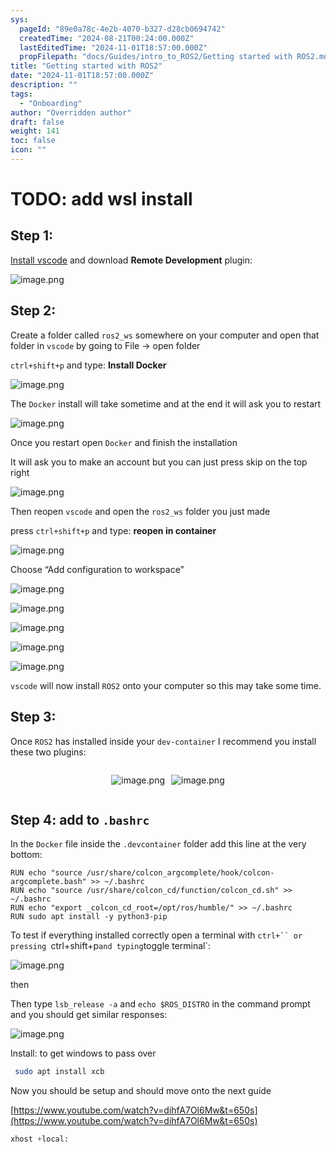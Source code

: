 ```yaml
---
sys:
  pageId: "89e0a78c-4e2b-4070-b327-d28cb0694742"
  createdTime: "2024-08-21T00:24:00.000Z"
  lastEditedTime: "2024-11-01T18:57:00.000Z"
  propFilepath: "docs/Guides/intro_to_ROS2/Getting started with ROS2.md"
title: "Getting started with ROS2"
date: "2024-11-01T18:57:00.000Z"
description: ""
tags:
  - "Onboarding"
author: "Overridden author"
draft: false
weight: 141
toc: false
icon: ""
---
```


# TODO: add wsl install

## Step 1:

[Install vscode](https://code.visualstudio.com/download) and download **Remote Development** plugin:

![image.png](https://prod-files-secure.s3.us-west-2.amazonaws.com/d518164a-d88e-44d1-a4ee-3adb3bd8bce0/efb52993-1881-4a40-b95e-6f020334f022/image.png?X-Amz-Algorithm=AWS4-HMAC-SHA256&X-Amz-Content-Sha256=UNSIGNED-PAYLOAD&X-Amz-Credential=ASIAZI2LB466ZMA6QVMR%2F20250207%2Fus-west-2%2Fs3%2Faws4_request&X-Amz-Date=20250207T090806Z&X-Amz-Expires=3600&X-Amz-Security-Token=IQoJb3JpZ2luX2VjEFgaCXVzLXdlc3QtMiJHMEUCIQC5jXFybqiffXpYtwlQs1%2FumspI6%2B0rciAQi%2BgKTbmWbgIgXiYr57%2BulHGOPfnezGC4q9lUHh1nvXcw2OHeXQZYGDcq%2FwMIcRAAGgw2Mzc0MjMxODM4MDUiDJXYKT8AGp0Y7vn4qircA3BC6XCnlKYXNKkBOKmN1f%2BCvNEzsGTBEeE%2Ftlb8aCxdGtXqY2TmSQbFiU9rHsPp77npo8nGnwxfi83vTYM6inwnW3CafEDxkDjJOBAH5MHz0D1f5Ax3mOmUJe%2BZpbMi2HZoazpt8G7NOTa91kj4i1QBRP7hJlDMIS6jbZUPUoYmrw%2F32fvEw2lfjsqmgvTxxcVaVkyra6adi%2BFpU6n3%2B3xPkGX9wBMqdBTs3iXLpxqPtmFzz5%2BciGuGZzCmVPdFHYfw3MNFFcZkFp7FBFB5eCjDYbp5oRknKZI1Sj5EIphjpUIemWoy0mE3ONMrVn8Aj3SW2Ej2JHfCH3KKtI%2B6UzxUTGzjbOaURcR887JH%2FAVrmTacjowUDq9%2BP0na2LIgzxvpLH%2BP%2Fg%2BouvDbop%2FFhIk4DdEPlYyuL2PytRSfQ%2FNJ6X%2BBWT3R0v5c6ZZDRwHec5iTuboLasVzYwP3HCPC2fhs2JultMO7LR91c6lv3b%2FsVUB5YwTEq9Lc6PA7KCX%2F5mho8ZM0KHgtyOXAq6laQ8ibsvfZqMfeWimpTuBuaO3OFxVYV66GKAcj0qmxGjvy96Y%2FclWqq7rYbh1gnGSeoS4lB4UUH3ps8ThHcGfFkbR1pw64%2FXcMxpa3zLZDMOz6lr0GOqUB5oX7PJncY89ZNDoJkqUFDC6bvN2zyZ4%2BQUzOXBZ%2FmckeDw1ktZ4ngtWtRHQx0si1w2B32ZOcXhPl51fbg0sed0NOOyKieB2owgWynrCBBHQs5hVH76Q8vLBnx%2FAe%2BdfP0zHqpeenwFCkpV36zOBZabHmX9D5GNg8KmGc%2FBOYRswZZ5IIdCC31FUiAYck0f8QiWMfRpU3rjGgoXnCfgGz0MwbnWJC&X-Amz-Signature=67e45ce7e688fd248477d97934dc74a27670aa6d451c61a1ea285dbccd8e7d7f&X-Amz-SignedHeaders=host&x-id=GetObject)

## Step 2:

Create a folder called `ros2_ws` somewhere on your computer and open that folder in `vscode` by going to File → open folder 

`ctrl+shift+p` and type: **Install Docker**

![image.png](https://prod-files-secure.s3.us-west-2.amazonaws.com/d518164a-d88e-44d1-a4ee-3adb3bd8bce0/2269dc0e-1cd5-47ff-bceb-c04ad9b2eab0/image.png?X-Amz-Algorithm=AWS4-HMAC-SHA256&X-Amz-Content-Sha256=UNSIGNED-PAYLOAD&X-Amz-Credential=ASIAZI2LB466ZMA6QVMR%2F20250207%2Fus-west-2%2Fs3%2Faws4_request&X-Amz-Date=20250207T090806Z&X-Amz-Expires=3600&X-Amz-Security-Token=IQoJb3JpZ2luX2VjEFgaCXVzLXdlc3QtMiJHMEUCIQC5jXFybqiffXpYtwlQs1%2FumspI6%2B0rciAQi%2BgKTbmWbgIgXiYr57%2BulHGOPfnezGC4q9lUHh1nvXcw2OHeXQZYGDcq%2FwMIcRAAGgw2Mzc0MjMxODM4MDUiDJXYKT8AGp0Y7vn4qircA3BC6XCnlKYXNKkBOKmN1f%2BCvNEzsGTBEeE%2Ftlb8aCxdGtXqY2TmSQbFiU9rHsPp77npo8nGnwxfi83vTYM6inwnW3CafEDxkDjJOBAH5MHz0D1f5Ax3mOmUJe%2BZpbMi2HZoazpt8G7NOTa91kj4i1QBRP7hJlDMIS6jbZUPUoYmrw%2F32fvEw2lfjsqmgvTxxcVaVkyra6adi%2BFpU6n3%2B3xPkGX9wBMqdBTs3iXLpxqPtmFzz5%2BciGuGZzCmVPdFHYfw3MNFFcZkFp7FBFB5eCjDYbp5oRknKZI1Sj5EIphjpUIemWoy0mE3ONMrVn8Aj3SW2Ej2JHfCH3KKtI%2B6UzxUTGzjbOaURcR887JH%2FAVrmTacjowUDq9%2BP0na2LIgzxvpLH%2BP%2Fg%2BouvDbop%2FFhIk4DdEPlYyuL2PytRSfQ%2FNJ6X%2BBWT3R0v5c6ZZDRwHec5iTuboLasVzYwP3HCPC2fhs2JultMO7LR91c6lv3b%2FsVUB5YwTEq9Lc6PA7KCX%2F5mho8ZM0KHgtyOXAq6laQ8ibsvfZqMfeWimpTuBuaO3OFxVYV66GKAcj0qmxGjvy96Y%2FclWqq7rYbh1gnGSeoS4lB4UUH3ps8ThHcGfFkbR1pw64%2FXcMxpa3zLZDMOz6lr0GOqUB5oX7PJncY89ZNDoJkqUFDC6bvN2zyZ4%2BQUzOXBZ%2FmckeDw1ktZ4ngtWtRHQx0si1w2B32ZOcXhPl51fbg0sed0NOOyKieB2owgWynrCBBHQs5hVH76Q8vLBnx%2FAe%2BdfP0zHqpeenwFCkpV36zOBZabHmX9D5GNg8KmGc%2FBOYRswZZ5IIdCC31FUiAYck0f8QiWMfRpU3rjGgoXnCfgGz0MwbnWJC&X-Amz-Signature=5e13c2c0393b6eeaedd378683d66135400cb56450b247dbf4370b7f501b12c33&X-Amz-SignedHeaders=host&x-id=GetObject)

The `Docker` install will take sometime and at the end it will ask you to restart

![image.png](https://prod-files-secure.s3.us-west-2.amazonaws.com/d518164a-d88e-44d1-a4ee-3adb3bd8bce0/ed233f78-be33-4b1f-b89c-9c346c0e961e/image.png?X-Amz-Algorithm=AWS4-HMAC-SHA256&X-Amz-Content-Sha256=UNSIGNED-PAYLOAD&X-Amz-Credential=ASIAZI2LB466ZMA6QVMR%2F20250207%2Fus-west-2%2Fs3%2Faws4_request&X-Amz-Date=20250207T090806Z&X-Amz-Expires=3600&X-Amz-Security-Token=IQoJb3JpZ2luX2VjEFgaCXVzLXdlc3QtMiJHMEUCIQC5jXFybqiffXpYtwlQs1%2FumspI6%2B0rciAQi%2BgKTbmWbgIgXiYr57%2BulHGOPfnezGC4q9lUHh1nvXcw2OHeXQZYGDcq%2FwMIcRAAGgw2Mzc0MjMxODM4MDUiDJXYKT8AGp0Y7vn4qircA3BC6XCnlKYXNKkBOKmN1f%2BCvNEzsGTBEeE%2Ftlb8aCxdGtXqY2TmSQbFiU9rHsPp77npo8nGnwxfi83vTYM6inwnW3CafEDxkDjJOBAH5MHz0D1f5Ax3mOmUJe%2BZpbMi2HZoazpt8G7NOTa91kj4i1QBRP7hJlDMIS6jbZUPUoYmrw%2F32fvEw2lfjsqmgvTxxcVaVkyra6adi%2BFpU6n3%2B3xPkGX9wBMqdBTs3iXLpxqPtmFzz5%2BciGuGZzCmVPdFHYfw3MNFFcZkFp7FBFB5eCjDYbp5oRknKZI1Sj5EIphjpUIemWoy0mE3ONMrVn8Aj3SW2Ej2JHfCH3KKtI%2B6UzxUTGzjbOaURcR887JH%2FAVrmTacjowUDq9%2BP0na2LIgzxvpLH%2BP%2Fg%2BouvDbop%2FFhIk4DdEPlYyuL2PytRSfQ%2FNJ6X%2BBWT3R0v5c6ZZDRwHec5iTuboLasVzYwP3HCPC2fhs2JultMO7LR91c6lv3b%2FsVUB5YwTEq9Lc6PA7KCX%2F5mho8ZM0KHgtyOXAq6laQ8ibsvfZqMfeWimpTuBuaO3OFxVYV66GKAcj0qmxGjvy96Y%2FclWqq7rYbh1gnGSeoS4lB4UUH3ps8ThHcGfFkbR1pw64%2FXcMxpa3zLZDMOz6lr0GOqUB5oX7PJncY89ZNDoJkqUFDC6bvN2zyZ4%2BQUzOXBZ%2FmckeDw1ktZ4ngtWtRHQx0si1w2B32ZOcXhPl51fbg0sed0NOOyKieB2owgWynrCBBHQs5hVH76Q8vLBnx%2FAe%2BdfP0zHqpeenwFCkpV36zOBZabHmX9D5GNg8KmGc%2FBOYRswZZ5IIdCC31FUiAYck0f8QiWMfRpU3rjGgoXnCfgGz0MwbnWJC&X-Amz-Signature=2f46becf1ecccf9baa8e04dc642cf69358401e55a0b3a13550cded7247208dbb&X-Amz-SignedHeaders=host&x-id=GetObject)

Once you restart open `Docker` and finish the installation

It will ask you to make an account but you can just press skip on the top right

![image.png](https://prod-files-secure.s3.us-west-2.amazonaws.com/d518164a-d88e-44d1-a4ee-3adb3bd8bce0/21010ad9-1659-4fd9-9f59-9932a09b2a3d/image.png?X-Amz-Algorithm=AWS4-HMAC-SHA256&X-Amz-Content-Sha256=UNSIGNED-PAYLOAD&X-Amz-Credential=ASIAZI2LB466ZMA6QVMR%2F20250207%2Fus-west-2%2Fs3%2Faws4_request&X-Amz-Date=20250207T090806Z&X-Amz-Expires=3600&X-Amz-Security-Token=IQoJb3JpZ2luX2VjEFgaCXVzLXdlc3QtMiJHMEUCIQC5jXFybqiffXpYtwlQs1%2FumspI6%2B0rciAQi%2BgKTbmWbgIgXiYr57%2BulHGOPfnezGC4q9lUHh1nvXcw2OHeXQZYGDcq%2FwMIcRAAGgw2Mzc0MjMxODM4MDUiDJXYKT8AGp0Y7vn4qircA3BC6XCnlKYXNKkBOKmN1f%2BCvNEzsGTBEeE%2Ftlb8aCxdGtXqY2TmSQbFiU9rHsPp77npo8nGnwxfi83vTYM6inwnW3CafEDxkDjJOBAH5MHz0D1f5Ax3mOmUJe%2BZpbMi2HZoazpt8G7NOTa91kj4i1QBRP7hJlDMIS6jbZUPUoYmrw%2F32fvEw2lfjsqmgvTxxcVaVkyra6adi%2BFpU6n3%2B3xPkGX9wBMqdBTs3iXLpxqPtmFzz5%2BciGuGZzCmVPdFHYfw3MNFFcZkFp7FBFB5eCjDYbp5oRknKZI1Sj5EIphjpUIemWoy0mE3ONMrVn8Aj3SW2Ej2JHfCH3KKtI%2B6UzxUTGzjbOaURcR887JH%2FAVrmTacjowUDq9%2BP0na2LIgzxvpLH%2BP%2Fg%2BouvDbop%2FFhIk4DdEPlYyuL2PytRSfQ%2FNJ6X%2BBWT3R0v5c6ZZDRwHec5iTuboLasVzYwP3HCPC2fhs2JultMO7LR91c6lv3b%2FsVUB5YwTEq9Lc6PA7KCX%2F5mho8ZM0KHgtyOXAq6laQ8ibsvfZqMfeWimpTuBuaO3OFxVYV66GKAcj0qmxGjvy96Y%2FclWqq7rYbh1gnGSeoS4lB4UUH3ps8ThHcGfFkbR1pw64%2FXcMxpa3zLZDMOz6lr0GOqUB5oX7PJncY89ZNDoJkqUFDC6bvN2zyZ4%2BQUzOXBZ%2FmckeDw1ktZ4ngtWtRHQx0si1w2B32ZOcXhPl51fbg0sed0NOOyKieB2owgWynrCBBHQs5hVH76Q8vLBnx%2FAe%2BdfP0zHqpeenwFCkpV36zOBZabHmX9D5GNg8KmGc%2FBOYRswZZ5IIdCC31FUiAYck0f8QiWMfRpU3rjGgoXnCfgGz0MwbnWJC&X-Amz-Signature=bdb66bf418214716f8213f440132f23a268013635a1fe4dba05712bf26da510e&X-Amz-SignedHeaders=host&x-id=GetObject)

Then reopen `vscode` and open the `ros2_ws` folder you just made

press `ctrl+shift+p` and type: **reopen in container**

![image.png](https://prod-files-secure.s3.us-west-2.amazonaws.com/d518164a-d88e-44d1-a4ee-3adb3bd8bce0/4e93b8c2-41ad-488c-8095-c74205196118/image.png?X-Amz-Algorithm=AWS4-HMAC-SHA256&X-Amz-Content-Sha256=UNSIGNED-PAYLOAD&X-Amz-Credential=ASIAZI2LB466ZMA6QVMR%2F20250207%2Fus-west-2%2Fs3%2Faws4_request&X-Amz-Date=20250207T090806Z&X-Amz-Expires=3600&X-Amz-Security-Token=IQoJb3JpZ2luX2VjEFgaCXVzLXdlc3QtMiJHMEUCIQC5jXFybqiffXpYtwlQs1%2FumspI6%2B0rciAQi%2BgKTbmWbgIgXiYr57%2BulHGOPfnezGC4q9lUHh1nvXcw2OHeXQZYGDcq%2FwMIcRAAGgw2Mzc0MjMxODM4MDUiDJXYKT8AGp0Y7vn4qircA3BC6XCnlKYXNKkBOKmN1f%2BCvNEzsGTBEeE%2Ftlb8aCxdGtXqY2TmSQbFiU9rHsPp77npo8nGnwxfi83vTYM6inwnW3CafEDxkDjJOBAH5MHz0D1f5Ax3mOmUJe%2BZpbMi2HZoazpt8G7NOTa91kj4i1QBRP7hJlDMIS6jbZUPUoYmrw%2F32fvEw2lfjsqmgvTxxcVaVkyra6adi%2BFpU6n3%2B3xPkGX9wBMqdBTs3iXLpxqPtmFzz5%2BciGuGZzCmVPdFHYfw3MNFFcZkFp7FBFB5eCjDYbp5oRknKZI1Sj5EIphjpUIemWoy0mE3ONMrVn8Aj3SW2Ej2JHfCH3KKtI%2B6UzxUTGzjbOaURcR887JH%2FAVrmTacjowUDq9%2BP0na2LIgzxvpLH%2BP%2Fg%2BouvDbop%2FFhIk4DdEPlYyuL2PytRSfQ%2FNJ6X%2BBWT3R0v5c6ZZDRwHec5iTuboLasVzYwP3HCPC2fhs2JultMO7LR91c6lv3b%2FsVUB5YwTEq9Lc6PA7KCX%2F5mho8ZM0KHgtyOXAq6laQ8ibsvfZqMfeWimpTuBuaO3OFxVYV66GKAcj0qmxGjvy96Y%2FclWqq7rYbh1gnGSeoS4lB4UUH3ps8ThHcGfFkbR1pw64%2FXcMxpa3zLZDMOz6lr0GOqUB5oX7PJncY89ZNDoJkqUFDC6bvN2zyZ4%2BQUzOXBZ%2FmckeDw1ktZ4ngtWtRHQx0si1w2B32ZOcXhPl51fbg0sed0NOOyKieB2owgWynrCBBHQs5hVH76Q8vLBnx%2FAe%2BdfP0zHqpeenwFCkpV36zOBZabHmX9D5GNg8KmGc%2FBOYRswZZ5IIdCC31FUiAYck0f8QiWMfRpU3rjGgoXnCfgGz0MwbnWJC&X-Amz-Signature=f0272504d34accec900a3dce3fdd1601a8bf2da2254263d6ea063d8f4e4424c4&X-Amz-SignedHeaders=host&x-id=GetObject)

Choose “Add configuration to workspace”

![image.png](https://prod-files-secure.s3.us-west-2.amazonaws.com/d518164a-d88e-44d1-a4ee-3adb3bd8bce0/9560b282-5060-4989-ba37-97e7b2c22476/image.png?X-Amz-Algorithm=AWS4-HMAC-SHA256&X-Amz-Content-Sha256=UNSIGNED-PAYLOAD&X-Amz-Credential=ASIAZI2LB466ZMA6QVMR%2F20250207%2Fus-west-2%2Fs3%2Faws4_request&X-Amz-Date=20250207T090806Z&X-Amz-Expires=3600&X-Amz-Security-Token=IQoJb3JpZ2luX2VjEFgaCXVzLXdlc3QtMiJHMEUCIQC5jXFybqiffXpYtwlQs1%2FumspI6%2B0rciAQi%2BgKTbmWbgIgXiYr57%2BulHGOPfnezGC4q9lUHh1nvXcw2OHeXQZYGDcq%2FwMIcRAAGgw2Mzc0MjMxODM4MDUiDJXYKT8AGp0Y7vn4qircA3BC6XCnlKYXNKkBOKmN1f%2BCvNEzsGTBEeE%2Ftlb8aCxdGtXqY2TmSQbFiU9rHsPp77npo8nGnwxfi83vTYM6inwnW3CafEDxkDjJOBAH5MHz0D1f5Ax3mOmUJe%2BZpbMi2HZoazpt8G7NOTa91kj4i1QBRP7hJlDMIS6jbZUPUoYmrw%2F32fvEw2lfjsqmgvTxxcVaVkyra6adi%2BFpU6n3%2B3xPkGX9wBMqdBTs3iXLpxqPtmFzz5%2BciGuGZzCmVPdFHYfw3MNFFcZkFp7FBFB5eCjDYbp5oRknKZI1Sj5EIphjpUIemWoy0mE3ONMrVn8Aj3SW2Ej2JHfCH3KKtI%2B6UzxUTGzjbOaURcR887JH%2FAVrmTacjowUDq9%2BP0na2LIgzxvpLH%2BP%2Fg%2BouvDbop%2FFhIk4DdEPlYyuL2PytRSfQ%2FNJ6X%2BBWT3R0v5c6ZZDRwHec5iTuboLasVzYwP3HCPC2fhs2JultMO7LR91c6lv3b%2FsVUB5YwTEq9Lc6PA7KCX%2F5mho8ZM0KHgtyOXAq6laQ8ibsvfZqMfeWimpTuBuaO3OFxVYV66GKAcj0qmxGjvy96Y%2FclWqq7rYbh1gnGSeoS4lB4UUH3ps8ThHcGfFkbR1pw64%2FXcMxpa3zLZDMOz6lr0GOqUB5oX7PJncY89ZNDoJkqUFDC6bvN2zyZ4%2BQUzOXBZ%2FmckeDw1ktZ4ngtWtRHQx0si1w2B32ZOcXhPl51fbg0sed0NOOyKieB2owgWynrCBBHQs5hVH76Q8vLBnx%2FAe%2BdfP0zHqpeenwFCkpV36zOBZabHmX9D5GNg8KmGc%2FBOYRswZZ5IIdCC31FUiAYck0f8QiWMfRpU3rjGgoXnCfgGz0MwbnWJC&X-Amz-Signature=c045337d0c638ff2c6fafa74151e36628614be8399e9fdafcf1dfa6692afb0fa&X-Amz-SignedHeaders=host&x-id=GetObject)

![image.png](https://prod-files-secure.s3.us-west-2.amazonaws.com/d518164a-d88e-44d1-a4ee-3adb3bd8bce0/2ee63f81-886b-48e8-a553-dc6e5eac99e4/image.png?X-Amz-Algorithm=AWS4-HMAC-SHA256&X-Amz-Content-Sha256=UNSIGNED-PAYLOAD&X-Amz-Credential=ASIAZI2LB466ZMA6QVMR%2F20250207%2Fus-west-2%2Fs3%2Faws4_request&X-Amz-Date=20250207T090806Z&X-Amz-Expires=3600&X-Amz-Security-Token=IQoJb3JpZ2luX2VjEFgaCXVzLXdlc3QtMiJHMEUCIQC5jXFybqiffXpYtwlQs1%2FumspI6%2B0rciAQi%2BgKTbmWbgIgXiYr57%2BulHGOPfnezGC4q9lUHh1nvXcw2OHeXQZYGDcq%2FwMIcRAAGgw2Mzc0MjMxODM4MDUiDJXYKT8AGp0Y7vn4qircA3BC6XCnlKYXNKkBOKmN1f%2BCvNEzsGTBEeE%2Ftlb8aCxdGtXqY2TmSQbFiU9rHsPp77npo8nGnwxfi83vTYM6inwnW3CafEDxkDjJOBAH5MHz0D1f5Ax3mOmUJe%2BZpbMi2HZoazpt8G7NOTa91kj4i1QBRP7hJlDMIS6jbZUPUoYmrw%2F32fvEw2lfjsqmgvTxxcVaVkyra6adi%2BFpU6n3%2B3xPkGX9wBMqdBTs3iXLpxqPtmFzz5%2BciGuGZzCmVPdFHYfw3MNFFcZkFp7FBFB5eCjDYbp5oRknKZI1Sj5EIphjpUIemWoy0mE3ONMrVn8Aj3SW2Ej2JHfCH3KKtI%2B6UzxUTGzjbOaURcR887JH%2FAVrmTacjowUDq9%2BP0na2LIgzxvpLH%2BP%2Fg%2BouvDbop%2FFhIk4DdEPlYyuL2PytRSfQ%2FNJ6X%2BBWT3R0v5c6ZZDRwHec5iTuboLasVzYwP3HCPC2fhs2JultMO7LR91c6lv3b%2FsVUB5YwTEq9Lc6PA7KCX%2F5mho8ZM0KHgtyOXAq6laQ8ibsvfZqMfeWimpTuBuaO3OFxVYV66GKAcj0qmxGjvy96Y%2FclWqq7rYbh1gnGSeoS4lB4UUH3ps8ThHcGfFkbR1pw64%2FXcMxpa3zLZDMOz6lr0GOqUB5oX7PJncY89ZNDoJkqUFDC6bvN2zyZ4%2BQUzOXBZ%2FmckeDw1ktZ4ngtWtRHQx0si1w2B32ZOcXhPl51fbg0sed0NOOyKieB2owgWynrCBBHQs5hVH76Q8vLBnx%2FAe%2BdfP0zHqpeenwFCkpV36zOBZabHmX9D5GNg8KmGc%2FBOYRswZZ5IIdCC31FUiAYck0f8QiWMfRpU3rjGgoXnCfgGz0MwbnWJC&X-Amz-Signature=58a4cca521ef0fa1fa9c8050d851202929cb15f468c568f82cb4acd0a5f46b2f&X-Amz-SignedHeaders=host&x-id=GetObject)

![image.png](https://prod-files-secure.s3.us-west-2.amazonaws.com/d518164a-d88e-44d1-a4ee-3adb3bd8bce0/ae1580b2-b048-407e-aed9-b584224a7a04/image.png?X-Amz-Algorithm=AWS4-HMAC-SHA256&X-Amz-Content-Sha256=UNSIGNED-PAYLOAD&X-Amz-Credential=ASIAZI2LB466ZMA6QVMR%2F20250207%2Fus-west-2%2Fs3%2Faws4_request&X-Amz-Date=20250207T090806Z&X-Amz-Expires=3600&X-Amz-Security-Token=IQoJb3JpZ2luX2VjEFgaCXVzLXdlc3QtMiJHMEUCIQC5jXFybqiffXpYtwlQs1%2FumspI6%2B0rciAQi%2BgKTbmWbgIgXiYr57%2BulHGOPfnezGC4q9lUHh1nvXcw2OHeXQZYGDcq%2FwMIcRAAGgw2Mzc0MjMxODM4MDUiDJXYKT8AGp0Y7vn4qircA3BC6XCnlKYXNKkBOKmN1f%2BCvNEzsGTBEeE%2Ftlb8aCxdGtXqY2TmSQbFiU9rHsPp77npo8nGnwxfi83vTYM6inwnW3CafEDxkDjJOBAH5MHz0D1f5Ax3mOmUJe%2BZpbMi2HZoazpt8G7NOTa91kj4i1QBRP7hJlDMIS6jbZUPUoYmrw%2F32fvEw2lfjsqmgvTxxcVaVkyra6adi%2BFpU6n3%2B3xPkGX9wBMqdBTs3iXLpxqPtmFzz5%2BciGuGZzCmVPdFHYfw3MNFFcZkFp7FBFB5eCjDYbp5oRknKZI1Sj5EIphjpUIemWoy0mE3ONMrVn8Aj3SW2Ej2JHfCH3KKtI%2B6UzxUTGzjbOaURcR887JH%2FAVrmTacjowUDq9%2BP0na2LIgzxvpLH%2BP%2Fg%2BouvDbop%2FFhIk4DdEPlYyuL2PytRSfQ%2FNJ6X%2BBWT3R0v5c6ZZDRwHec5iTuboLasVzYwP3HCPC2fhs2JultMO7LR91c6lv3b%2FsVUB5YwTEq9Lc6PA7KCX%2F5mho8ZM0KHgtyOXAq6laQ8ibsvfZqMfeWimpTuBuaO3OFxVYV66GKAcj0qmxGjvy96Y%2FclWqq7rYbh1gnGSeoS4lB4UUH3ps8ThHcGfFkbR1pw64%2FXcMxpa3zLZDMOz6lr0GOqUB5oX7PJncY89ZNDoJkqUFDC6bvN2zyZ4%2BQUzOXBZ%2FmckeDw1ktZ4ngtWtRHQx0si1w2B32ZOcXhPl51fbg0sed0NOOyKieB2owgWynrCBBHQs5hVH76Q8vLBnx%2FAe%2BdfP0zHqpeenwFCkpV36zOBZabHmX9D5GNg8KmGc%2FBOYRswZZ5IIdCC31FUiAYck0f8QiWMfRpU3rjGgoXnCfgGz0MwbnWJC&X-Amz-Signature=acc9a3fc16cbd03e2eb1f6457fad5d9807f55cf0cf00785e85d0f6f3c77dc5ce&X-Amz-SignedHeaders=host&x-id=GetObject)

![image.png](https://prod-files-secure.s3.us-west-2.amazonaws.com/d518164a-d88e-44d1-a4ee-3adb3bd8bce0/53255b28-f75e-430f-b9e3-c0ac8577e42b/image.png?X-Amz-Algorithm=AWS4-HMAC-SHA256&X-Amz-Content-Sha256=UNSIGNED-PAYLOAD&X-Amz-Credential=ASIAZI2LB466ZMA6QVMR%2F20250207%2Fus-west-2%2Fs3%2Faws4_request&X-Amz-Date=20250207T090806Z&X-Amz-Expires=3600&X-Amz-Security-Token=IQoJb3JpZ2luX2VjEFgaCXVzLXdlc3QtMiJHMEUCIQC5jXFybqiffXpYtwlQs1%2FumspI6%2B0rciAQi%2BgKTbmWbgIgXiYr57%2BulHGOPfnezGC4q9lUHh1nvXcw2OHeXQZYGDcq%2FwMIcRAAGgw2Mzc0MjMxODM4MDUiDJXYKT8AGp0Y7vn4qircA3BC6XCnlKYXNKkBOKmN1f%2BCvNEzsGTBEeE%2Ftlb8aCxdGtXqY2TmSQbFiU9rHsPp77npo8nGnwxfi83vTYM6inwnW3CafEDxkDjJOBAH5MHz0D1f5Ax3mOmUJe%2BZpbMi2HZoazpt8G7NOTa91kj4i1QBRP7hJlDMIS6jbZUPUoYmrw%2F32fvEw2lfjsqmgvTxxcVaVkyra6adi%2BFpU6n3%2B3xPkGX9wBMqdBTs3iXLpxqPtmFzz5%2BciGuGZzCmVPdFHYfw3MNFFcZkFp7FBFB5eCjDYbp5oRknKZI1Sj5EIphjpUIemWoy0mE3ONMrVn8Aj3SW2Ej2JHfCH3KKtI%2B6UzxUTGzjbOaURcR887JH%2FAVrmTacjowUDq9%2BP0na2LIgzxvpLH%2BP%2Fg%2BouvDbop%2FFhIk4DdEPlYyuL2PytRSfQ%2FNJ6X%2BBWT3R0v5c6ZZDRwHec5iTuboLasVzYwP3HCPC2fhs2JultMO7LR91c6lv3b%2FsVUB5YwTEq9Lc6PA7KCX%2F5mho8ZM0KHgtyOXAq6laQ8ibsvfZqMfeWimpTuBuaO3OFxVYV66GKAcj0qmxGjvy96Y%2FclWqq7rYbh1gnGSeoS4lB4UUH3ps8ThHcGfFkbR1pw64%2FXcMxpa3zLZDMOz6lr0GOqUB5oX7PJncY89ZNDoJkqUFDC6bvN2zyZ4%2BQUzOXBZ%2FmckeDw1ktZ4ngtWtRHQx0si1w2B32ZOcXhPl51fbg0sed0NOOyKieB2owgWynrCBBHQs5hVH76Q8vLBnx%2FAe%2BdfP0zHqpeenwFCkpV36zOBZabHmX9D5GNg8KmGc%2FBOYRswZZ5IIdCC31FUiAYck0f8QiWMfRpU3rjGgoXnCfgGz0MwbnWJC&X-Amz-Signature=b152d3e56d877eae17d34f6d262270f45c985462948789b6925a2c4f21a947ae&X-Amz-SignedHeaders=host&x-id=GetObject)

![image.png](https://prod-files-secure.s3.us-west-2.amazonaws.com/d518164a-d88e-44d1-a4ee-3adb3bd8bce0/7c562767-5af9-4ffb-97d1-327bcdf4ee00/image.png?X-Amz-Algorithm=AWS4-HMAC-SHA256&X-Amz-Content-Sha256=UNSIGNED-PAYLOAD&X-Amz-Credential=ASIAZI2LB466ZMA6QVMR%2F20250207%2Fus-west-2%2Fs3%2Faws4_request&X-Amz-Date=20250207T090806Z&X-Amz-Expires=3600&X-Amz-Security-Token=IQoJb3JpZ2luX2VjEFgaCXVzLXdlc3QtMiJHMEUCIQC5jXFybqiffXpYtwlQs1%2FumspI6%2B0rciAQi%2BgKTbmWbgIgXiYr57%2BulHGOPfnezGC4q9lUHh1nvXcw2OHeXQZYGDcq%2FwMIcRAAGgw2Mzc0MjMxODM4MDUiDJXYKT8AGp0Y7vn4qircA3BC6XCnlKYXNKkBOKmN1f%2BCvNEzsGTBEeE%2Ftlb8aCxdGtXqY2TmSQbFiU9rHsPp77npo8nGnwxfi83vTYM6inwnW3CafEDxkDjJOBAH5MHz0D1f5Ax3mOmUJe%2BZpbMi2HZoazpt8G7NOTa91kj4i1QBRP7hJlDMIS6jbZUPUoYmrw%2F32fvEw2lfjsqmgvTxxcVaVkyra6adi%2BFpU6n3%2B3xPkGX9wBMqdBTs3iXLpxqPtmFzz5%2BciGuGZzCmVPdFHYfw3MNFFcZkFp7FBFB5eCjDYbp5oRknKZI1Sj5EIphjpUIemWoy0mE3ONMrVn8Aj3SW2Ej2JHfCH3KKtI%2B6UzxUTGzjbOaURcR887JH%2FAVrmTacjowUDq9%2BP0na2LIgzxvpLH%2BP%2Fg%2BouvDbop%2FFhIk4DdEPlYyuL2PytRSfQ%2FNJ6X%2BBWT3R0v5c6ZZDRwHec5iTuboLasVzYwP3HCPC2fhs2JultMO7LR91c6lv3b%2FsVUB5YwTEq9Lc6PA7KCX%2F5mho8ZM0KHgtyOXAq6laQ8ibsvfZqMfeWimpTuBuaO3OFxVYV66GKAcj0qmxGjvy96Y%2FclWqq7rYbh1gnGSeoS4lB4UUH3ps8ThHcGfFkbR1pw64%2FXcMxpa3zLZDMOz6lr0GOqUB5oX7PJncY89ZNDoJkqUFDC6bvN2zyZ4%2BQUzOXBZ%2FmckeDw1ktZ4ngtWtRHQx0si1w2B32ZOcXhPl51fbg0sed0NOOyKieB2owgWynrCBBHQs5hVH76Q8vLBnx%2FAe%2BdfP0zHqpeenwFCkpV36zOBZabHmX9D5GNg8KmGc%2FBOYRswZZ5IIdCC31FUiAYck0f8QiWMfRpU3rjGgoXnCfgGz0MwbnWJC&X-Amz-Signature=3b99ff3aa00aa3fa649a5f053744c9518ed7fcb56ba476df7fbcc2847d75c11b&X-Amz-SignedHeaders=host&x-id=GetObject)

`vscode` will now install `ROS2` onto your computer so this may take some time.

## Step 3:

Once `ROS2` has installed inside your `dev-container` I recommend you install these two plugins:

<div style="display: flex;flex-direction: row; column-gap:10px; max-width: 630px;justify-content: center;">
<div>

![image.png](https://prod-files-secure.s3.us-west-2.amazonaws.com/d518164a-d88e-44d1-a4ee-3adb3bd8bce0/3fc3d550-5a54-4ba1-ba6b-faa01cdb7369/image.png?X-Amz-Algorithm=AWS4-HMAC-SHA256&X-Amz-Content-Sha256=UNSIGNED-PAYLOAD&X-Amz-Credential=ASIAZI2LB4663WBYHODX%2F20250207%2Fus-west-2%2Fs3%2Faws4_request&X-Amz-Date=20250207T090809Z&X-Amz-Expires=3600&X-Amz-Security-Token=IQoJb3JpZ2luX2VjEFgaCXVzLXdlc3QtMiJGMEQCIAbdNqCsJYYLWU90gPeEBkoj6U0yGcyXBaUsPqFbh1OmAiA3ulmy0ezJS5%2FEYNmAFAzRprGcI3w6SOm8spoyU0eBGyr%2FAwhxEAAaDDYzNzQyMzE4MzgwNSIM2AXRYntC5qyPl78MKtwDlEBs9aHK%2FGyScmnUNgOuE2QdyELZsDyEoJhYLGDEkXhvKdVpBaesYsz2%2B9oDdA4cR%2F8mjD1xilVnswXxNzRTFYF4ui%2B0Kzixw7saSRLKVhRKPQu7FIw0VtDf11xucYmCfTPIoNY1H5TLoCDCRSkdq34vw8h%2BPe1T7GOiR2wx4kM2c48nAHdRHg9mGOwNUncxQi%2B%2FIRwEdETZRLouJ1Hsa8rPRw1YUfVAakdClkBtAJSRIV1kebTS18ep9CmS1Xizb8ElGrMl6zu%2FaRyI6PyeiiKtJUKPw7tZUlmQEd4C21Qx3qMsL%2B6spgfViNgQw376Z9kf%2FgooHcjfy8w2cfdNu22Qd3tOCbELt2wCPChr4hIp7SxMya5KsYHZiOVP2329F2pvGqkxc%2F%2FjdqdbmlqzZVI21JsolzXztfi3qqyxVg8QRyvQQe%2Fere016KTdy5F8aKa9tNIBF33JX5CpTI5wc983SawtBAgU2s4QgWKvmMf8oI2xDywrEQCi7F8AN9NcX64xG6B32fYn%2FmqpwdFJ8UXHX67S%2B0qdEa1MOpaOMrKC3JLjDLr8vRVG%2BkC3vqUVg0VvPUAzYF%2BQ%2Bf0iYP6CZnqgYp8nZ7u5%2Ftj8%2FEfmWitQ6hQtB2fgu%2BXEH5cww%2FuWvQY6pgF1cg6yXjYFdrXLaritAUvxHeZSUtsQ3zTssn5D9lrp5XWL2EoFeMH1cP8%2BFkS9lCjPi%2BR2iBKuHvj%2FV57iNND1QMaEYNmb4GJQrKBo2jSZSo5E84oDVIQqRHhATL4gctEeubGkx%2Fyn4oZk%2FBUYjMR5eHCt8XrnAOct7J6ty5%2BXWU0jILz%2BXxliZBsFn8TIHVShNRfI%2BK9ln47obtBteey0HE7FasoA&X-Amz-Signature=ef45c6875c1a83b6bcbf19446a55739558fdbb4b2e70502b9a1295f9cb40514b&X-Amz-SignedHeaders=host&x-id=GetObject)

</div>
<div>

![image.png](https://prod-files-secure.s3.us-west-2.amazonaws.com/d518164a-d88e-44d1-a4ee-3adb3bd8bce0/d994cc66-13c2-4093-a5a3-f84cf4601a82/image.png?X-Amz-Algorithm=AWS4-HMAC-SHA256&X-Amz-Content-Sha256=UNSIGNED-PAYLOAD&X-Amz-Credential=ASIAZI2LB466WV2URUIS%2F20250207%2Fus-west-2%2Fs3%2Faws4_request&X-Amz-Date=20250207T090809Z&X-Amz-Expires=3600&X-Amz-Security-Token=IQoJb3JpZ2luX2VjEFgaCXVzLXdlc3QtMiJHMEUCIQDz7P17ijVkR1gtSDvVkLhrzUnkXBUIerB%2F9Bhm1D6s1gIge%2FphyrV9zB9YGH6dEZNM%2BNEEx2AFWyz%2BDN3NavUN4JEq%2FwMIcRAAGgw2Mzc0MjMxODM4MDUiDD5%2FJPleTTNpcuVnbSrcA04g9J0xv8%2Fuy%2BV43%2BL4PTANOqGqvoTWilOOvaBgyGhAGFZMO6WmT0LV7HnBiZ%2BRfvIPOcdHFI6UtVw%2FRjWDXccpCY5rYAnwKCDwR8wnMuDVndpt5VjLaA%2Bcv7q4%2B%2BCiao9DunuG5hZUktsvJ6AapTacCVO3I55pQtlinnL57SqHjukxbGmNgPZl6aCsf0FyrMdxkpm23uF0kTBTsnCj7EvnAKMYn69bBcgAPZkONsSphlNZjmJ7FhyBoKqoUtgftxIEHlraABsX3vpzZ7cEPGP7mi5gilXRsuWPQwQF2nQ4DPuI%2BXHcfQgWS4PwA9XBFD%2B%2FqU0STVrx41tbWhcnK%2F0orzVt6YyB4a0KEZtE%2BiEFMPpuJNlg5kml8XF9pn7QHVJDSzCy7Z1CCX2LH39EVssFk7cMDM5i4Y5pRWds1RMfegEONZ2JtuQCfxGGn5yA8J1BfQhAP2QmowPL6iGf6MkSePBPyQFFmUOoCL5kIqBQ3JvmhFMNl%2FFZhPV6%2F0Wm%2Bff5jfzrIWlJwy54cGVt0dxfj9ITGXWXyU%2FbnlyPBe8IxIpI6vN3Fhy20mVh6jgEwEQQNz5MZlEMWCgZuvzp9fBltWPV7p76174yzvAhK%2BEuI%2BpAGcYIChDF1eDMMN%2F6lr0GOqUBEG0fErKlPD2S6Rn0fXrAUErP7saO%2B09TEHxG1%2Bkn3YdAYrR7LLqJqxYEkDEYJlWVbC%2FaORMfRXTMWOiRs3E8KVAPs%2By0LALqbbrdsR070VkGrYtmkDVF0wY9EQLOyy47hF3Sg%2BuaCRimJiS%2FjyUijQ%2FZSiDjy6di7Z4XT2S6ZzF%2F2XAgUOb8QnYvRyB5kM2VO2ia0Fd9Wpo2dpjUKztZOelDEOuq&X-Amz-Signature=920f43eeefacd950645503d207a5b53e91acb3dbff911a7b7ed9d8e8bef86e15&X-Amz-SignedHeaders=host&x-id=GetObject)

</div>
</div>

## Step 4: add to `.bashrc`

In the `Docker` file inside the `.devcontainer` folder add this line at the very bottom: 

```docker
RUN echo "source /usr/share/colcon_argcomplete/hook/colcon-argcomplete.bash" >> ~/.bashrc
RUN echo "source /usr/share/colcon_cd/function/colcon_cd.sh" >> ~/.bashrc
RUN echo "export _colcon_cd_root=/opt/ros/humble/" >> ~/.bashrc
RUN sudo apt install -y python3-pip 
```

To test if everything installed correctly open a terminal with `ctrl+`` or pressing `ctrl+shift+p` and typing `toggle terminal`:

![image.png](https://prod-files-secure.s3.us-west-2.amazonaws.com/d518164a-d88e-44d1-a4ee-3adb3bd8bce0/6a4943d8-b04e-4c02-9a58-775f3384d1a5/image.png?X-Amz-Algorithm=AWS4-HMAC-SHA256&X-Amz-Content-Sha256=UNSIGNED-PAYLOAD&X-Amz-Credential=ASIAZI2LB466ZMA6QVMR%2F20250207%2Fus-west-2%2Fs3%2Faws4_request&X-Amz-Date=20250207T090806Z&X-Amz-Expires=3600&X-Amz-Security-Token=IQoJb3JpZ2luX2VjEFgaCXVzLXdlc3QtMiJHMEUCIQC5jXFybqiffXpYtwlQs1%2FumspI6%2B0rciAQi%2BgKTbmWbgIgXiYr57%2BulHGOPfnezGC4q9lUHh1nvXcw2OHeXQZYGDcq%2FwMIcRAAGgw2Mzc0MjMxODM4MDUiDJXYKT8AGp0Y7vn4qircA3BC6XCnlKYXNKkBOKmN1f%2BCvNEzsGTBEeE%2Ftlb8aCxdGtXqY2TmSQbFiU9rHsPp77npo8nGnwxfi83vTYM6inwnW3CafEDxkDjJOBAH5MHz0D1f5Ax3mOmUJe%2BZpbMi2HZoazpt8G7NOTa91kj4i1QBRP7hJlDMIS6jbZUPUoYmrw%2F32fvEw2lfjsqmgvTxxcVaVkyra6adi%2BFpU6n3%2B3xPkGX9wBMqdBTs3iXLpxqPtmFzz5%2BciGuGZzCmVPdFHYfw3MNFFcZkFp7FBFB5eCjDYbp5oRknKZI1Sj5EIphjpUIemWoy0mE3ONMrVn8Aj3SW2Ej2JHfCH3KKtI%2B6UzxUTGzjbOaURcR887JH%2FAVrmTacjowUDq9%2BP0na2LIgzxvpLH%2BP%2Fg%2BouvDbop%2FFhIk4DdEPlYyuL2PytRSfQ%2FNJ6X%2BBWT3R0v5c6ZZDRwHec5iTuboLasVzYwP3HCPC2fhs2JultMO7LR91c6lv3b%2FsVUB5YwTEq9Lc6PA7KCX%2F5mho8ZM0KHgtyOXAq6laQ8ibsvfZqMfeWimpTuBuaO3OFxVYV66GKAcj0qmxGjvy96Y%2FclWqq7rYbh1gnGSeoS4lB4UUH3ps8ThHcGfFkbR1pw64%2FXcMxpa3zLZDMOz6lr0GOqUB5oX7PJncY89ZNDoJkqUFDC6bvN2zyZ4%2BQUzOXBZ%2FmckeDw1ktZ4ngtWtRHQx0si1w2B32ZOcXhPl51fbg0sed0NOOyKieB2owgWynrCBBHQs5hVH76Q8vLBnx%2FAe%2BdfP0zHqpeenwFCkpV36zOBZabHmX9D5GNg8KmGc%2FBOYRswZZ5IIdCC31FUiAYck0f8QiWMfRpU3rjGgoXnCfgGz0MwbnWJC&X-Amz-Signature=4fa59105cf481997958cdfe5f2fc3eedc6d733adf54427857038ba18f370e629&X-Amz-SignedHeaders=host&x-id=GetObject)

then 

Then type `lsb_release -a` and `echo $ROS_DISTRO` in the command prompt and you should get similar responses:

![image.png](https://prod-files-secure.s3.us-west-2.amazonaws.com/d518164a-d88e-44d1-a4ee-3adb3bd8bce0/3e635dec-a805-4e85-8b9e-d000e5b71a4e/image.png?X-Amz-Algorithm=AWS4-HMAC-SHA256&X-Amz-Content-Sha256=UNSIGNED-PAYLOAD&X-Amz-Credential=ASIAZI2LB466ZMA6QVMR%2F20250207%2Fus-west-2%2Fs3%2Faws4_request&X-Amz-Date=20250207T090806Z&X-Amz-Expires=3600&X-Amz-Security-Token=IQoJb3JpZ2luX2VjEFgaCXVzLXdlc3QtMiJHMEUCIQC5jXFybqiffXpYtwlQs1%2FumspI6%2B0rciAQi%2BgKTbmWbgIgXiYr57%2BulHGOPfnezGC4q9lUHh1nvXcw2OHeXQZYGDcq%2FwMIcRAAGgw2Mzc0MjMxODM4MDUiDJXYKT8AGp0Y7vn4qircA3BC6XCnlKYXNKkBOKmN1f%2BCvNEzsGTBEeE%2Ftlb8aCxdGtXqY2TmSQbFiU9rHsPp77npo8nGnwxfi83vTYM6inwnW3CafEDxkDjJOBAH5MHz0D1f5Ax3mOmUJe%2BZpbMi2HZoazpt8G7NOTa91kj4i1QBRP7hJlDMIS6jbZUPUoYmrw%2F32fvEw2lfjsqmgvTxxcVaVkyra6adi%2BFpU6n3%2B3xPkGX9wBMqdBTs3iXLpxqPtmFzz5%2BciGuGZzCmVPdFHYfw3MNFFcZkFp7FBFB5eCjDYbp5oRknKZI1Sj5EIphjpUIemWoy0mE3ONMrVn8Aj3SW2Ej2JHfCH3KKtI%2B6UzxUTGzjbOaURcR887JH%2FAVrmTacjowUDq9%2BP0na2LIgzxvpLH%2BP%2Fg%2BouvDbop%2FFhIk4DdEPlYyuL2PytRSfQ%2FNJ6X%2BBWT3R0v5c6ZZDRwHec5iTuboLasVzYwP3HCPC2fhs2JultMO7LR91c6lv3b%2FsVUB5YwTEq9Lc6PA7KCX%2F5mho8ZM0KHgtyOXAq6laQ8ibsvfZqMfeWimpTuBuaO3OFxVYV66GKAcj0qmxGjvy96Y%2FclWqq7rYbh1gnGSeoS4lB4UUH3ps8ThHcGfFkbR1pw64%2FXcMxpa3zLZDMOz6lr0GOqUB5oX7PJncY89ZNDoJkqUFDC6bvN2zyZ4%2BQUzOXBZ%2FmckeDw1ktZ4ngtWtRHQx0si1w2B32ZOcXhPl51fbg0sed0NOOyKieB2owgWynrCBBHQs5hVH76Q8vLBnx%2FAe%2BdfP0zHqpeenwFCkpV36zOBZabHmX9D5GNg8KmGc%2FBOYRswZZ5IIdCC31FUiAYck0f8QiWMfRpU3rjGgoXnCfgGz0MwbnWJC&X-Amz-Signature=ef26e1dd4e7966a415e4d16ce5a2d6de65bc6e4440d943a6094c525f1820b8e0&X-Amz-SignedHeaders=host&x-id=GetObject)

Install:  to get windows to pass over

```bash
 sudo apt install xcb
```

Now you should be setup and should move onto the next guide 

[https://www.youtube.com/watch?v=dihfA7Ol6Mw&t=650s](https://www.youtube.com/watch?v=dihfA7Ol6Mw&t=650s)

```python
xhost +local:
```
